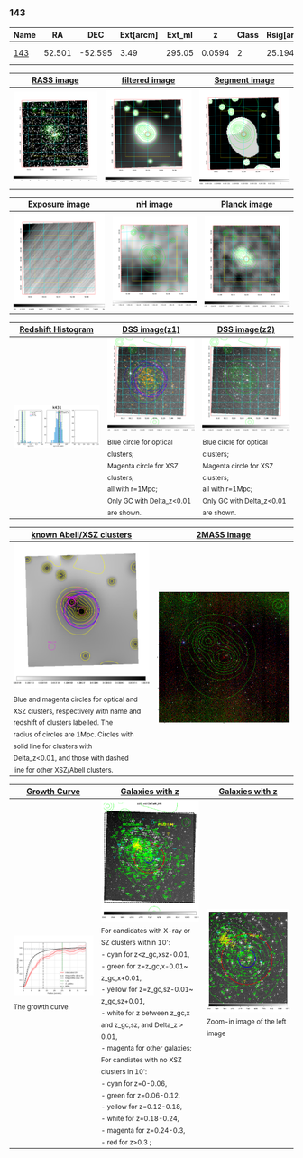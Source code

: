 <div STYLE="page-break-after: always;"></div>

### 143

|Name          |RA          |DEC      | Ext[arcm] | Ext_ml | z    | Class| Rsig[arcmin] | CRsig[c/s] | CR500[c/s] | R500[Mpc] |L500[erg/s]|F500[erg/s/cm^2]| M500[Msun]|Tx[keV]|beta|GC(XSZ,Delta_z<0.01)| GC(OPT,Delta_z<0.01)|GC|alias|
|--------------|------------|------------|---|---|-----------|--------|------|------|----|----|----|----|----|----|----|----|----|----|---|
|[143](script/143.md)     | 52.501       | -52.595       | 3.49    | 295.05   | 0.0594 | 2   | 25.194 |0.587 |0.544 |0.889 |9.002e+43 |1.064e-11 |2.111e+14 |3.459 |0.675 |Tar, |Wen, |Tar, A, |k431|

|[RASS image](../image/143/143_img.pdf)|[filtered image](../image/143/143_fil.pdf)|[Segment image](../image/143/143_seg.pdf)|
|-------------------|--------------------|-------------------|
| <img src="../image/143/143_img.png" width="300">  | <img src="../image/143/143_fil.png" width="300">   | <img src="../image/143/143_seg.png" width="300">  |

|[Exposure image](../image/143/143_mex.pdf)| [nH image](../image/143/143_nh.pdf)| [Planck image](../image/143/143_p.pdf)|
|-------------------|--------------------|-------------------|
|<img src="../image/143/143_mex.png" width="300">   | <img src="../image/143/143_nh.png" width="300">    | <img src="../image/143/143_p.png" width="300"> |

|[Redshift Histogram](../image/143/143_zg.pdf) | [DSS image(z1)](../image/143/143_dss_z1.pdf)      |  [DSS image(z2)](../image/143/143_dss_z2.pdf)    |
|-------------------|--------------------|-------------------|
|<img src="../image/143/143_zg.png" width="300"> |<img src="../image/143/143_dss_z1.png" width="300"> <sub><br>Blue circle for optical clusters; <br>Magenta circle for XSZ clusters; <br>all with r=1Mpc; <br>Only GC with Delta_z<0.01 are shown. </sub>| <img src="../image/143/143_dss_z2.png" width="300"><sub><br>Blue circle for optical clusters; <br>Magenta circle for XSZ clusters; <br>all with r=1Mpc; <br>Only GC with Delta_z<0.01 are shown. </sub> |

|[known Abell/XSZ clusters](../image/143/143_m.pdf) | [2MASS image](../image/143/143_2mass.pdf)      |
|-------------------|-------------------|
|<img src=../image/143/143_m.png width="300"> <sub><br>Blue and magenta circles for optical and <br>XSZ clusters, respectively with name and <br>redshift of clusters labelled. The <br>radius of circles are 1Mpc. Circles with <br>solid line for clusters with <br>Delta_z<0.01, and those with dashed <br>line for other XSZ/Abell clusters.        </sub>|<img src="../image/143/143_2mass.png" width="300">  |

|[Growth Curve](../image/143/143_gca_all.png) |[Galaxies with z](../image/143/143_opt_ned.pdf) |[Galaxies with z](../image/143/143_opt_ned_zoom.pdf) |
|-------------------|-------------------|-------------------|
| <img src="../image/143/143_gca_all.png" width="300"> <sub><br>The growth curve.</sub>| <img src=../image/143/143_opt_ned.png width="300"> <br><sub> For candidates with X-ray or SZ clusters within 10': <br> - cyan for z<z_gc,xsz-0.01, <br> - green for z=z_gc,x-0.01~ z_gc,x+0.01, <br> - yellow for z=z_gc,sz-0.01~ z_gc,sz+0.01, <br> - white for z between z_gc,x and z_gc,sz, and Delta_z > 0.01, <br> - magenta for other galaxies; <br>For candiates with no XSZ clusters in 10': <br> - cyan for z=0-0.06, <br> - green for z=0.06-0.12, <br> - yellow for z=0.12-0.18, <br> - white for z=0.18-0.24, <br> - magenta for z=0.24-0.3, <br> - red for z>0.3 ;  </sub>|<img src=../image/143/143_opt_ned_zoom.png width="300">  <br><sub> Zoom-in image of the left image</sub>|




